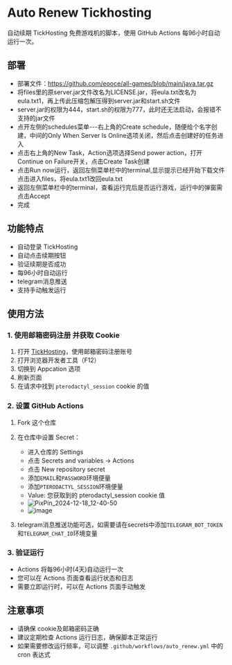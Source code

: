 # Auto Renew Tickhosting

自动续期 TickHosting 免费游戏机的脚本，使用 GitHub Actions 每96小时自动运行一次。
## 部署
- 部署文件：https://github.com/eooce/all-games/blob/main/java.tar.gz
- 将files里的原server.jar文件改名为LICENSE.jar，将eula.txt改名为eula.txt1，再上传此压缩包解压得到server.jar和start.sh文件
- server.jar的权限为444，start.sh的权限为777，此时还无法启动，会报错不支持的jar文件
- 点开左侧的schedules菜单---右上角的Create schedule，随便给个名字创建，中间的Only When Server Is Online选项关闭，然后点击创建好的任务进入
- 点击右上角的New Task，Action选项选择Send power action，打开Continue on Failure开关，点击Create Task创建
- 点击Run now运行，返回左侧菜单栏中的terminal,显示提示已经开始下载文件点击进入files，将eula.txt1改回eula.txt
- 返回左侧菜单栏中的terminal，查看运行完后是否运行游戏，运行中的弹窗需点击Accept
- 完成

## 功能特点

- 自动登录 TickHosting
- 自动点击续期按钮
- 验证续期是否成功
- 每96小时自动运行
- telegram消息推送
- 支持手动触发运行

## 使用方法

### 1. 使用邮箱密码注册 并获取 Cookie

1. 打开 [TickHosting](https://tickhosting.com/auth/login)，使用邮箱密码注册账号
2. 打开浏览器开发者工具（F12）
3. 切换到 Appcation 选项
4. 刷新页面
5. 在请求中找到 `pterodactyl_session` cookie 的值

### 2. 设置 GitHub Actions

1. Fork 这个仓库
2. 在仓库中设置 Secret：
   - 进入仓库的 Settings
   - 点击 Secrets and variables -> Actions
   - 点击 New repository secret
   - 添加```EMAIL```和```PASSWORD```环境便量
   - 添加`PTERODACTYL_SESSION`环境便量
   - Value: 您获取到的 pterodactyl_session cookie 值
   - ![PixPin_2024-12-18_12-40-50](https://github.com/user-attachments/assets/3ce6fa9e-611e-4810-a0ca-f35ddbe91400)
   - ![image](https://github.com/user-attachments/assets/97aa8e73-ba70-42ee-8882-ce3d3161894f)

3. telegram消息推送功能可选，如需要请在secrets中添加```TELEGRAM_BOT_TOKEN```和```TELEGRAM_CHAT_ID```环境变量

### 3. 验证运行

- Actions 将每96小时(4天)自动运行一次
- 您可以在 Actions 页面查看运行状态和日志
- 需要立即运行时，可以在 Actions 页面手动触发

## 注意事项

- 请确保 cookie及邮箱密码正确
- 建议定期检查 Actions 运行日志，确保脚本正常运行
- 如果需要修改运行频率，可以调整 `.github/workflows/auto_renew.yml` 中的 cron 表达式
